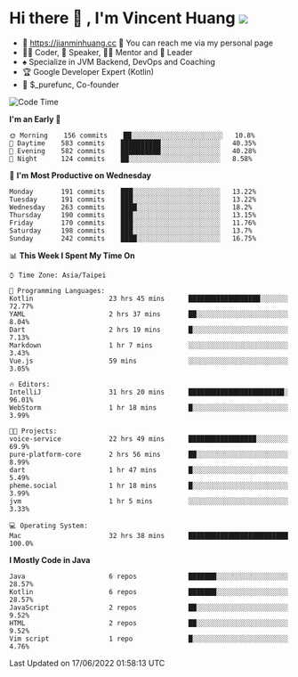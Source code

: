 # Hi there 👋 , I'm Vincent Huang ![](https://komarev.com/ghpvc/?username=Jian-Min-Huang)
- 💎 https://jianminhuang.cc 🙋 You can reach me via my personal page
- 👨‍💻 Coder, 🎤 Speaker, 👨‍🏫 Mentor and 🚀 Leader
- ♠️ Specialize in JVM Backend, DevOps and Coaching
- 🏆 Google Developer Expert (Kotlin)
- 💼 $_purefunc, Co-founder

<!--START_SECTION:waka-->
![Code Time](http://img.shields.io/badge/Code%20Time-0%20secs-blue)

**I'm an Early 🐤** 

```text
🌞 Morning    156 commits    ██░░░░░░░░░░░░░░░░░░░░░░░   10.8% 
🌆 Daytime    583 commits    ██████████░░░░░░░░░░░░░░░   40.35% 
🌃 Evening    582 commits    ██████████░░░░░░░░░░░░░░░   40.28% 
🌙 Night      124 commits    ██░░░░░░░░░░░░░░░░░░░░░░░   8.58%

```
📅 **I'm Most Productive on Wednesday** 

```text
Monday       191 commits    ███░░░░░░░░░░░░░░░░░░░░░░   13.22% 
Tuesday      191 commits    ███░░░░░░░░░░░░░░░░░░░░░░   13.22% 
Wednesday    263 commits    ████░░░░░░░░░░░░░░░░░░░░░   18.2% 
Thursday     190 commits    ███░░░░░░░░░░░░░░░░░░░░░░   13.15% 
Friday       170 commits    ███░░░░░░░░░░░░░░░░░░░░░░   11.76% 
Saturday     198 commits    ███░░░░░░░░░░░░░░░░░░░░░░   13.7% 
Sunday       242 commits    ████░░░░░░░░░░░░░░░░░░░░░   16.75%

```


📊 **This Week I Spent My Time On** 

```text
⌚︎ Time Zone: Asia/Taipei

💬 Programming Languages: 
Kotlin                   23 hrs 45 mins      ██████████████████░░░░░░░   72.77% 
YAML                     2 hrs 37 mins       ██░░░░░░░░░░░░░░░░░░░░░░░   8.04% 
Dart                     2 hrs 19 mins       █░░░░░░░░░░░░░░░░░░░░░░░░   7.13% 
Markdown                 1 hr 7 mins         ░░░░░░░░░░░░░░░░░░░░░░░░░   3.43% 
Vue.js                   59 mins             ░░░░░░░░░░░░░░░░░░░░░░░░░   3.05%

🔥 Editors: 
IntelliJ                 31 hrs 20 mins      ████████████████████████░   96.01% 
WebStorm                 1 hr 18 mins        █░░░░░░░░░░░░░░░░░░░░░░░░   3.99%

🐱‍💻 Projects: 
voice-service            22 hrs 49 mins      █████████████████░░░░░░░░   69.9% 
pure-platform-core       2 hrs 56 mins       ██░░░░░░░░░░░░░░░░░░░░░░░   8.99% 
dart                     1 hr 47 mins        █░░░░░░░░░░░░░░░░░░░░░░░░   5.49% 
pheme.social             1 hr 18 mins        █░░░░░░░░░░░░░░░░░░░░░░░░   3.99% 
jvm                      1 hr 5 mins         ░░░░░░░░░░░░░░░░░░░░░░░░░   3.33%

💻 Operating System: 
Mac                      32 hrs 38 mins      █████████████████████████   100.0%

```

**I Mostly Code in Java** 

```text
Java                     6 repos             ███████░░░░░░░░░░░░░░░░░░   28.57% 
Kotlin                   6 repos             ███████░░░░░░░░░░░░░░░░░░   28.57% 
JavaScript               2 repos             ██░░░░░░░░░░░░░░░░░░░░░░░   9.52% 
HTML                     2 repos             ██░░░░░░░░░░░░░░░░░░░░░░░   9.52% 
Vim script               1 repo              █░░░░░░░░░░░░░░░░░░░░░░░░   4.76%

```



 Last Updated on 17/06/2022 01:58:13 UTC
<!--END_SECTION:waka-->
